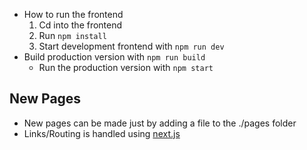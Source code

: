 - How to run the frontend
  1. Cd into the frontend
  2. Run `npm install`
  3. Start development frontend with `npm run dev`
- Build production version with `npm run build`
  - Run the production version with `npm start`

## New Pages

- New pages can be made just by adding a file to the ./pages folder
- Links/Routing is handled using [next.js](https://nextjs.org/docs/api-reference/next/link)
